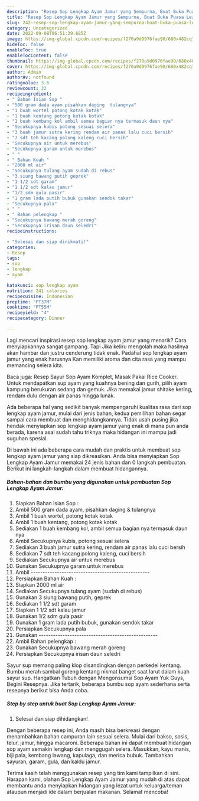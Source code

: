 ```yaml
---
description: "Resep Sop Lengkap Ayam Jamur yang Sempurna, Buat Buka Puasa Lezat"
title: "Resep Sop Lengkap Ayam Jamur yang Sempurna, Buat Buka Puasa Lezat"
slug: 242-resep-sop-lengkap-ayam-jamur-yang-sempurna-buat-buka-puasa-lezat
category: Uncategorized
date: 2022-09-08T06:51:39.685Z
image: https://img-global.cpcdn.com/recipes/f270a9d0976fae90/680x482cq70/sop-lengkap-ayam-jamur-foto-resep-utama.jpg
hideToc: false
enableToc: true
enableTocContent: false
thumbnail: https://img-global.cpcdn.com/recipes/f270a9d0976fae90/680x482cq70/sop-lengkap-ayam-jamur-foto-resep-utama.jpg
cover: https://img-global.cpcdn.com/recipes/f270a9d0976fae90/680x482cq70/sop-lengkap-ayam-jamur-foto-resep-utama.jpg
author: Admin
authorAv: notfound
ratingvalue: 3.6
reviewcount: 22
recipeingredient:
- " Bahan Isian Sop "
- "500 gram dada ayam pisahkan daging  tulangnya"
- "1 buah wortel potong kotak kotak"
- "1 buah kentang potong kotak kotak"
- "1 buah kembang kol ambil semua bagian nya termasuk daun nya"
- "Secukupnya kubis potong sesuai selera"
- "3 buah jamur sutra kering rendam air panas lalu cuci bersih"
- "7 sdt teh kacang polong kaleng cuci bersih"
- "Secukupnya air untuk merebus"
- "Secukupnya garam untuk merebus"
- " "
- " Bahan Kuah "
- "2000 ml air"
- "Secukupnya tulang ayam sudah di rebus"
- "3 siung bawang putih geprek"
- "1 1/2 sdt garam"
- "1 1/2 sdt kalau jamur"
- "1/2 sdm gula pasir"
- "1 gram lada putih bubuk gunakan sendok takar"
- "Secukupnya pala"
- " "
- " Bahan pelengkap "
- "Secukupnya bawang merah goreng"
- "Secukupnya irisan daun seledri"
recipeinstructions:

- "Selesai dan siap dinikmati!"
categories:
- Resep
tags:
- sop
- lengkap
- ayam

katakunci: sop lengkap ayam 
nutrition: 241 calories
recipecuisine: Indonesian
preptime: "PT37M"
cooktime: "PT55M"
recipeyield: "4"
recipecategory: Dinner

---
```



Lagi mencari inspirasi resep sop lengkap ayam jamur yang menarik? Cara menyiapkannya sangat gampang. Tapi Jika keliru mengolah maka hasilnya akan hambar dan justru cenderung tidak enak. Padahal sop lengkap ayam jamur yang enak harusnya Kan memiliki aroma dan cita rasa yang mampu memancing selera kita.


Baca juga: Resep Sayur Sop Ayam Komplet, Masak Pakai Rice Cooker. Untuk mendapatkan sup ayam yang kuahnya bening dan gurih, pilih ayam kampung berukuran sedang dan gemuk. Jika memakai jamur shitake kering, rendam dulu dengan air panas hingga lunak.

Ada beberapa hal yang sedikit banyak mempengaruhi kualitas rasa dari sop lengkap ayam jamur, mulai dari jenis bahan, kedua pemilihan bahan segar sampai cara membuat dan menghidangkannya. Tidak usah pusing jika hendak menyiapkan sop lengkap ayam jamur yang enak di mana pun anda berada, karena asal sudah tahu triknya maka hidangan ini mampu jadi suguhan spesial.


Di bawah ini ada beberapa cara mudah dan praktis untuk membuat sop lengkap ayam jamur yang siap dikreasikan. Anda bisa menyiapkan Sop Lengkap Ayam Jamur memakai 24 jenis bahan dan 0 langkah pembuatan. Berikut ini langkah-langkah dalam membuat hidangannya.

<!--inarticleads1-->

##### Bahan-bahan dan bumbu yang digunakan untuk pembuatan Sop Lengkap Ayam Jamur:

1. Siapkan  Bahan Isian Sop :
1. Ambil 500 gram dada ayam, pisahkan daging &amp; tulangnya
1. Ambil 1 buah wortel, potong kotak kotak
1. Ambil 1 buah kentang, potong kotak kotak
1. Sediakan 1 buah kembang kol, ambil semua bagian nya termasuk daun nya
1. Ambil Secukupnya kubis, potong sesuai selera
1. Sediakan 3 buah jamur sutra kering, rendam air panas lalu cuci bersih
1. Sediakan 7 sdt teh kacang polong kaleng, cuci bersih
1. Sediakan Secukupnya air untuk merebus
1. Gunakan Secukupnya garam untuk merebus
1. Ambil  --------------------------------------------------
1. Persiapkan  Bahan Kuah :
1. Siapkan 2000 ml air
1. Sediakan Secukupnya tulang ayam (sudah di rebus)
1. Gunakan 3 siung bawang putih, geprek
1. Sediakan 1 1/2 sdt garam
1. Siapkan 1 1/2 sdt kalau jamur
1. Gunakan 1/2 sdm gula pasir
1. Gunakan 1 gram lada putih bubuk, gunakan sendok takar
1. Persiapkan Secukupnya pala
1. Gunakan  --------------------------------------------------
1. Ambil  Bahan pelengkap :
1. Gunakan Secukupnya bawang merah goreng
1. Persiapkan Secukupnya irisan daun seledri


Sayur sup memang paling klop disandingkan dengan perkedel kentang. Bumbu merah sambal goreng kentang nikmat banget saat larut dalam kuah sayur sup. Hangatkan Tubuh dengan Mengonsumsi Sop Ayam Yuk Guys, Begini Resepnya. Jika tertarik, beberapa bumbu sop ayam sederhana serta resepnya berikut bisa Anda coba. 

<!--inarticleads2-->

##### Step by step untuk buat Sop Lengkap Ayam Jamur:


1. Selesai dan siap dihidangkan!

Dengan beberapa resep ini, Anda masih bisa berkreasi dengan menambahkan bahan campuran lain sesuai selera. Mulai dari bakso, sosis, telur, jamur, hingga macaroni. Beberapa bahan ini dapat membuat hidangan sop ayam semakin lengkap dan menggugah selera. Masukkan, kayu manis, biji pala, kembang lawang, kapulaga, dan merica bubuk. Tambahkan sayuran, garam, gula, dan kaldu jamur. 

Terima kasih telah menggunakan resep yang tim kami tampilkan di sini. Harapan kami, olahan Sop Lengkap Ayam Jamur yang mudah di atas dapat membantu anda menyiapkan hidangan yang lezat untuk keluarga/teman ataupun menjadi ide dalam berjualan makanan. Selamat mencoba!
